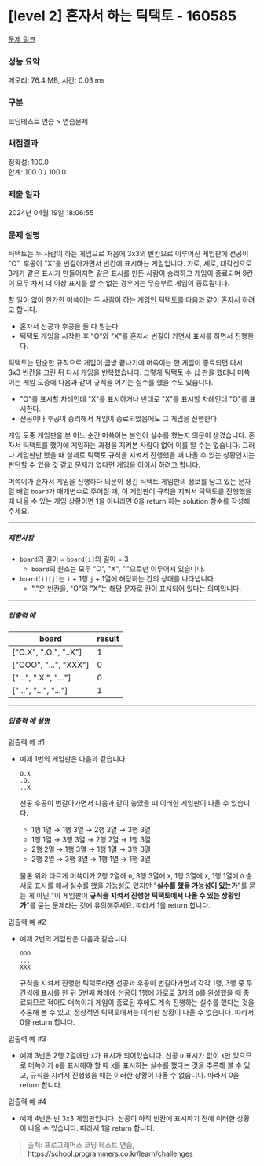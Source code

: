 # [level 2] 혼자서 하는 틱택토 - 160585 

[문제 링크](https://school.programmers.co.kr/learn/courses/30/lessons/160585) 

### 성능 요약

메모리: 76.4 MB, 시간: 0.03 ms

### 구분

코딩테스트 연습 > 연습문제

### 채점결과

정확성: 100.0<br/>합계: 100.0 / 100.0

### 제출 일자

2024년 04월 19일 18:06:55

### 문제 설명

<p>틱택토는 두 사람이 하는 게임으로 처음에 3x3의 빈칸으로 이루어진 게임판에 선공이 "O", 후공이 "X"를 번갈아가면서 빈칸에 표시하는 게임입니다. 가로, 세로, 대각선으로 3개가 같은 표시가 만들어지면 같은 표시를 만든 사람이 승리하고 게임이 종료되며 9칸이 모두 차서 더 이상 표시를 할 수 없는 경우에는 무승부로 게임이 종료됩니다.</p>

<p>할 일이 없어 한가한 머쓱이는 두 사람이 하는 게임인 틱택토를 다음과 같이 혼자서 하려고 합니다.</p>

<ul>
<li>혼자서 선공과 후공을 둘 다 맡는다.</li>
<li>틱택토 게임을 시작한 후 "O"와 "X"를 혼자서 번갈아 가면서 표시를 하면서 진행한다.</li>
</ul>

<p>틱택토는 단순한 규칙으로 게임이 금방 끝나기에 머쓱이는 한 게임이 종료되면 다시 3x3 빈칸을 그린 뒤 다시 게임을 반복했습니다. 그렇게 틱택토 수 십 판을 했더니 머쓱이는 게임 도중에 다음과 같이 규칙을 어기는 실수를 했을 수도 있습니다.</p>

<ul>
<li>"O"를 표시할 차례인데 "X"를 표시하거나 반대로 "X"를 표시할 차례인데 "O"를 표시한다.</li>
<li>선공이나 후공이 승리해서 게임이 종료되었음에도 그 게임을 진행한다.</li>
</ul>

<p>게임 도중 게임판을 본 어느 순간 머쓱이는 본인이 실수를 했는지 의문이 생겼습니다. 혼자서 틱택토를 했기에 게임하는 과정을 지켜본 사람이 없어 이를 알 수는 없습니다. 그러나 게임판만 봤을 때 실제로 틱택토 규칙을 지켜서 진행했을 때 나올 수 있는 상황인지는 판단할 수 있을 것 같고 문제가 없다면 게임을 이어서 하려고 합니다.</p>

<p>머쓱이가 혼자서 게임을 진행하다 의문이 생긴 틱택토 게임판의 정보를 담고 있는 문자열 배열 <code>board</code>가 매개변수로 주어질 때, 이 게임판이 규칙을 지켜서 틱택토를 진행했을 때 나올 수 있는 게임 상황이면 1을 아니라면 0을 return 하는 solution 함수를 작성해 주세요.</p>

<hr>

<h5>제한사항</h5>

<ul>
<li><code>board</code>의 길이 = <code>board[i]</code>의 길이 = 3

<ul>
<li><code>board</code>의 원소는 모두 "O", "X", "."으로만 이루어져 있습니다.</li>
</ul></li>
<li><code>board[i][j]</code>는 <code>i</code> + 1행 <code>j</code> + 1열에 해당하는 칸의 상태를 나타냅니다.

<ul>
<li>"."은 빈칸을, "O"와 "X"는 해당 문자로 칸이 표시되어 있다는 의미입니다.</li>
</ul></li>
</ul>

<hr>

<h5>입출력 예</h5>
<table class="table">
        <thead><tr>
<th>board</th>
<th>result</th>
</tr>
</thead>
        <tbody><tr>
<td>["O.X", ".O.", "..X"]</td>
<td>1</td>
</tr>
<tr>
<td>["OOO", "...", "XXX"]</td>
<td>0</td>
</tr>
<tr>
<td>["...", ".X.", "..."]</td>
<td>0</td>
</tr>
<tr>
<td>["...", "...", "..."]</td>
<td>1</td>
</tr>
</tbody>
      </table>
<hr>

<h5>입출력 예 설명</h5>

<p>입출력 예 #1</p>

<ul>
<li><p>예제 1번의 게임판은 다음과 같습니다.</p>
<div class="highlight"><pre class="codehilite"><code>O.X
.O.
..X
</code></pre></div>
<p>선공 후공이 번갈아가면서 다음과 같이 놓았을 때 이러한 게임판이 나올 수 있습니다.</p>

<ul>
<li>1행 1열 → 1행 3열 → 2행 2열 → 3행 3열</li>
<li>1행 1열 → 3행 3열 → 2행 2열 → 1행 3열</li>
<li>2행 2열 → 1행 3열 → 1행 1열 → 3행 3열</li>
<li>2행 2열 → 3행 3열 → 1행 1열 → 1행 3열</li>
</ul>

<p>물론 위와 다르게 머쓱이가 2행 2열에 <code>O</code>, 3행 3열에 <code>X</code>, 1행 3열에 <code>X</code>, 1행 1열에 <code>O</code> 순서로 표시를 해서 실수를 했을 가능성도 있지만 "<strong>실수를 했을 가능성이 있는가</strong>"를 묻는 게 아닌 "이 게임판이 <strong>규칙을 지켜서 진행한 틱택토에서 나올 수 있는 상황인가</strong>"를 묻는 문제라는 것에 유의해주세요. 따라서 1을 return 합니다.</p></li>
</ul>

<p>입출력 예 #2</p>

<ul>
<li><p>예제 2번의 게임판은 다음과 같습니다.</p>
<div class="highlight"><pre class="codehilite"><code>OOO
...
XXX
</code></pre></div>
<p>규칙을 지켜서 진행한 틱택토라면 선공과 후공이 번갈아가면서 각각 1행, 3행 중 두 칸씩에 표시를 한 뒤 5번째 차례에 선공이 1행에 가로로 3개의 <code>O</code>를 완성했을 때 종료되므로 적어도 머쓱이가 게임이 종료된 후에도 계속 진행하는 실수를 했다는 것을 추론해 볼 수 있고, 정상적인 틱택토에서는 이러한 상황이 나올 수 없습니다. 따라서 0을 return 합니다.</p></li>
</ul>

<p>입출력 예 #3</p>

<ul>
<li>예제 3번은 2행 2열에만 <code>X</code>가 표시가 되어있습니다. 선공 <code>O</code> 표시가 없이 <code>X</code>만 있으므로 머쓱이가 <code>O</code>를 표시해야 할 때 <code>X</code>를 표시하는 실수를 했다는 것을 추론해 볼 수 있고, 규칙을 지켜서 진행했을 때는 이러한 상황이 나올 수 없습니다. 따라서 0을 return 합니다.</li>
</ul>

<p>입출력 예 #4</p>

<ul>
<li>예제 4번은 빈 3x3 게임판입니다. 선공이 아직 빈칸에 표시하기 전에 이러한 상황이 나올 수 있습니다. 따라서 1을 return 합니다.</li>
</ul>


> 출처: 프로그래머스 코딩 테스트 연습, https://school.programmers.co.kr/learn/challenges
